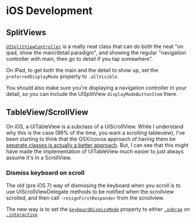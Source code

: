 # iOS Development

## SplitViews

[`UISplitViewController`](https://developer.apple.com/documentation/uikit/uisplitviewcontroller) is a really neat class that can do both the neat "on ipad, show the main/detail paradigm", and showing the regular "navigation controller with main, then go to detail if you tap somewhere".

On iPad, to get both the main and the detail to show up, set the `preferredDisplayMode` property to `.allVisible`.

You should also make sure you're displaying a navigation controller in your detail, so you can include the UISplitView `displayModeButtonItem` there.

## TableView/ScrollView

On iOS, a UITableView is a subclass of a UIScrollView. While I understand why this is the case (99% of the time, you want a scrolling tableview), I've been starting to think that the OSX/cocoa approach of having them be [separate classes is actually a better approach](https://blog.rachelbrindle.com/2015/08/08/osx-programming-programmatic-scrolling-tableview/#scrolling). But, I can see that this might have made the implementation of UITableView much easier to just always assume it's in a ScrollView.

### Dismiss keyboard on scroll

The old (pre iOS 7) way of dismissing the keyboard when you scroll is to use UIScrollViewDelegate methods to be notified when the scrollview scrolled, and then call `-resignFirstResponder` from the scrollview.

The new way is to set the [`keyboardDismissMode`](https://developer.apple.com/documentation/uikit/uiscrollview/1619437-keyboarddismissmode) property to either [`.onDrag`](https://developer.apple.com/documentation/uikit/uiscrollview/keyboarddismissmode/ondrag) on [`.interactive`](https://developer.apple.com/documentation/uikit/uiscrollview/keyboarddismissmode/interactive)
